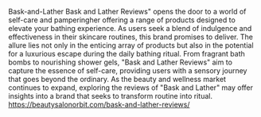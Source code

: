Bask-and-Lather
Bask and Lather Reviews" opens the door to a world of self-care and pamperingher
offering a range of products designed to elevate your bathing experience. As users seek a blend of indulgence and effectiveness in their skincare routines, this brand promises to deliver. The allure lies not only in the enticing array of products but also in the potential for a luxurious escape during the daily bathing ritual. From fragrant bath bombs to nourishing shower gels, "Bask and Lather Reviews" aim to capture the essence of self-care, providing users with a sensory journey that goes beyond the ordinary. As the beauty and wellness market continues to expand, exploring the reviews of "Bask and Lather" may offer insights into a brand that seeks to transform routine into ritual.
https://beautysalonorbit.com/bask-and-lather-reviews/
